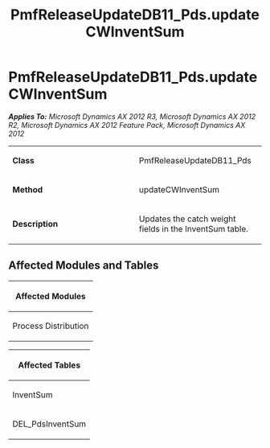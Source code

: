 ﻿---
title: PmfReleaseUpdateDB11_Pds.updateCWInventSum
TOCTitle: PmfReleaseUpdateDB11_Pds.updateCWInventSum
ms:assetid: 93ee43d0-c5f7-5c4d-191f-f1e627000f95
ms:mtpsurl: https://msdn.microsoft.com/en-us/library/JJ686135(v=AX.60)
ms:contentKeyID: 49709839
ms.date: 05/18/2015
mtps_version: v=AX.60
---

# PmfReleaseUpdateDB11\_Pds.updateCWInventSum 


_**Applies To:** Microsoft Dynamics AX 2012 R3, Microsoft Dynamics AX 2012 R2, Microsoft Dynamics AX 2012 Feature Pack, Microsoft Dynamics AX 2012_

<table>
<colgroup>
<col style="width: 50%" />
<col style="width: 50%" />
</colgroup>
<tbody>
<tr class="odd">
<td><p><strong>Class</strong></p></td>
<td><p>PmfReleaseUpdateDB11_Pds</p></td>
</tr>
<tr class="even">
<td><p><strong>Method</strong></p></td>
<td><p>updateCWInventSum</p></td>
</tr>
<tr class="odd">
<td><p><strong>Description</strong></p></td>
<td><p>Updates the catch weight fields in the InventSum table.</p></td>
</tr>
</tbody>
</table>


## Affected Modules and Tables

<table>
<colgroup>
<col style="width: 100%" />
</colgroup>
<thead>
<tr class="header">
<th><p>Affected Modules</p></th>
</tr>
</thead>
<tbody>
<tr class="odd">
<td><p>Process Distribution</p></td>
</tr>
</tbody>
</table>


<table>
<colgroup>
<col style="width: 100%" />
</colgroup>
<thead>
<tr class="header">
<th><p>Affected Tables</p></th>
</tr>
</thead>
<tbody>
<tr class="odd">
<td><p>InventSum</p></td>
</tr>
<tr class="even">
<td><p>DEL_PdsInventSum</p></td>
</tr>
</tbody>
</table>

  


